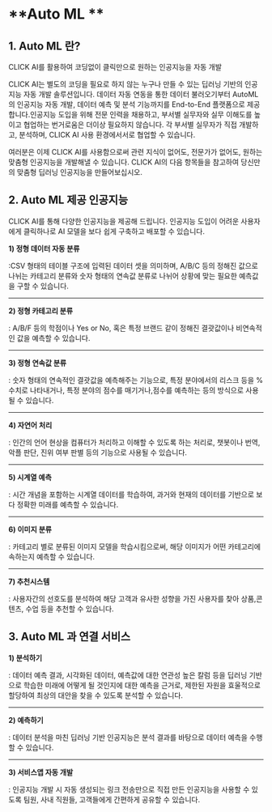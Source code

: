 
# **Auto ML **


## **1. Auto ML 란?**

CLICK AI를 활용하여 코딩없이 클릭만으로 원하는 인공지능을 자동 개발

CLICK AI는 별도의 코딩을 필요로 하지 않는 누구나 만들 수 있는 딥러닝 기반의 인공지능 자동 개발 솔루션입니다. 데이터 자동 연동을 통한 데이터 불러오기부터 AutoML의 인공지능 자동 개발, 데이터 예측 및 분석 기능까지를 End-to-End 플랫폼으로 제공합니다.인공지능 도입을 위해 전문 인력을 채용하고, 부서별 실무자와 실무 이해도를 높이고 협업하는 번거로움은 더이상 필요하지 않습니다. 각 부서별 실무자가 직접 개발하고, 분석하며, CLICK AI 사용 환경에서서로 협업할 수 있습니다.

여러분은 이제 CLICK AI를 사용함으로써 관련 지식이 없어도, 전문가가 없어도, 원하는 맞춤형 인공지능을 개발해낼 수 있습니다.
CLICK AI의 다음 항목들을 참고하여 당신만의 맞춤형 딥러닝 인공지능을 만들어보십시오.

##  **2. Auto ML 제공 인공지능** 

CLICK AI를 통해 다양한 인공지능을 제공해 드립니다. 인공지능 도입이 어려운 사용자에게 클릭하나로 AI 모델을 보다 쉽게 구축하고 배포할 수 있습니다. 

**1) 정형 데이터 자동 분류**

  :CSV 형태의 테이블 구조에 입력된 데이터 셋을 의미하며, A/B/C 등의 정해진 값으로 나뉘는 카테고리 분류와 
    숫자 형태의 연속값 분류로 나뉘어 상황에 맞는 필요한 예측값을 구할 수 있습니다.
    
--------------------------------------
**2) 정형 카테고리 분류**

   : A/B/F 등의 학점이나 Yes or No, 혹은 특정 브랜드 같이 정해진 결괏값이나 비연속적인 값을 예측할 수 있습니다.
    
--------------------------------------
**3) 정형 연속값 분류**

   : 숫자 형태의 연속적인 결괏값을 예측해주는 기능으로, 특정 분야에서의 리스크 등을 % 수치로 나타내거나, 특정 분야의 
     점수를 매기거나,점수를 예측하는 등의 방식으로 사용될 수 있습니다.
      
--------------------------------------
**4) 자연어 처리**

   : 인간의 언어 현상을 컴퓨터가 처리하고 이해할 수 있도록 하는 처리로, 챗봇이나 번역, 악플 판단, 진위 여부 판별 등의 
    기능으로 사용될 수 있습니다.
    
--------------------------------------
**5) 시계열 예측**

   : 시간 개념을 포함하는 시계열 데이터를 학습하여, 과거와 현재의 데이터를 기반으로 보다 정확한 미래를 예측할 수 있습니다.
    
--------------------------------------
**6) 이미지 분류**

   : 카테고리 별로 분류된 이미지 모델을 학습시킴으로써, 해당 이미지가 어떤 카테고리에 속하는지 예측할 수 있습니다. 
   
--------------------------------------
**7) 추천시스템**

  : 사용자간의 선호도를 분석하여 해당 고객과 유사한 성향을 가진 사용자를 찾아 상품,콘텐츠, 수업 등을 추천할 수 있습니다.

##  **3. Auto ML 과 연결 서비스** 

**1) 분석하기**

   : 데이터 예측 결과, 시각화된 데이터, 예측값에 대한 연관성 높은 칼럼 등을 딥러닝 기반으로 학습한 미래에 어떻게 될 
    것인지에 대한 예측을 근거로, 제한된 자원을 효울적으로 할당하여 최상의 대안을 찾을 수 있도록 분석할 수 있습니다.
    
--------------------------------------
**2) 예측하기**

   : 데이터 분석을 마친 딥러닝 기반 인공지능은 분석 결과를 바탕으로 데이터 예측을 수행할 수 있습니다.
    
--------------------------------------   
**3) 서비스앱 자동 개발**

   : 인공지능 개발 시 자동 생성되는 링크 전송만으로 직접 만든 인공지능을 사용할 수 있도록 팀원, 사내 직원들, 고객들에게 
    간편하게 공유할 수 있습니다.
 
<br>
<br>
